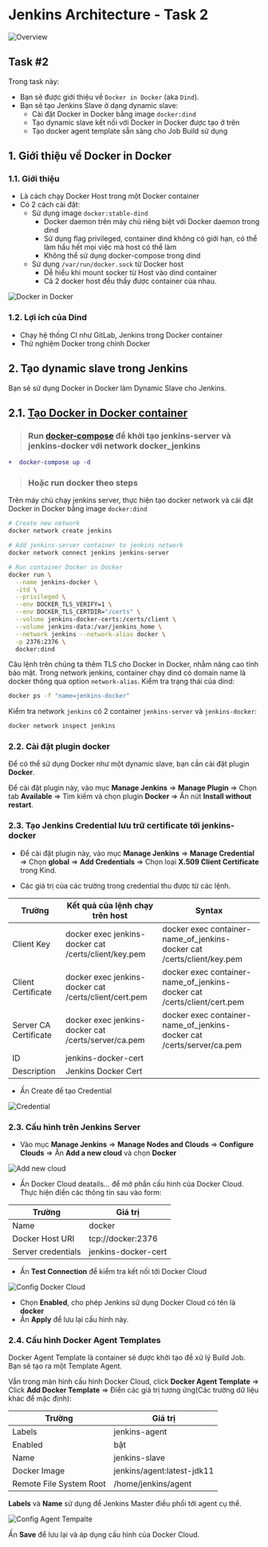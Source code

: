 # Jenkins Architecture - Task 2

![Overview](./images/docker_dind_intro.png)

## Task #2

Trong task này:
- Bạn sẽ được giới thiệu về `Docker in Docker` (aka `Dind`).
- Bạn sẽ tạo Jenkins Slave ở dạng dynamic slave:
  - Cài đặt Docker in Docker bằng image `docker:dind`
  - Tạo dynamic slave kết nối với Docker in Docker được tạo ở trên
  - Tạo docker agent template sẵn sàng cho Job Build sử dụng

## 1. Giới thiệu về Docker in Docker

### 1.1. Giới thiệu

- Là cách chạy Docker Host trong một Docker container
- Có 2 cách cài đặt:
  - Sử dụng image `docker:stable-dind`
    - Docker daemon trên máy chủ riêng biệt với Docker daemon trong dind
    - Sử dụng flag privileged, container dind không có giới hạn, có thể làm hầu hết mọi việc mà host có thể làm
    - Không thể sử dụng docker-compose trong dind
  - Sử dụng `/var/run/docker.sock` từ Docker host
    - Dễ hiểu khi mount socker từ Host vào dind container
    - Cả 2 docker host đều thấy được container của nhau.

![Docker in Docker](./images/docker_in_docker.png)
### 1.2. Lợi ích của Dind

- Chạy hệ thống CI như GitLab, Jenkins trong Docker container
- Thử nghiệm Docker trong chính Docker

## 2. Tạo dynamic slave trong Jenkins

Bạn sẽ sử dụng Docker in Docker làm Dynamic Slave cho Jenkins.

## 2.1. [Tạo Docker in Docker container](https://gist.github.com/adelmofilho/5a30a87eaf1cd4a03052f37b516d6714)

> ### Run [docker-compose](./docker/docker-compose.yml) để khởi tạo **jenkins-server** và **jenkins-docker** với network __docker_jenkins__

```diff
+  docker-compose up -d
```

> ### Hoặc run docker theo steps

Trên máy chủ chạy jenkins server, thực hiện tạo docker network và cài đặt Docker in Docker bằng image `docker:dind`

```bash
# Create new network
docker network create jenkins

# Add jenkins-server container to jenkins network
docker network connect jenkins jenkins-server

# Run container Docker in Docker
docker run \
  --name jenkins-docker \
  -itd \
  --privileged \
  --env DOCKER_TLS_VERIFY=1 \
  --env DOCKER_TLS_CERTDIR="/certs" \
  --volume jenkins-docker-certs:/certs/client \
  --volume jenkins-data:/var/jenkins_home \
  --network jenkins --network-alias docker \
  -p 2376:2376 \
  docker:dind
```

Câu lệnh trên chúng ta thêm TLS cho Docker in Docker, nhằm nâng cao tính bảo mật. Trong network jenkins, container chạy dind có domain name là docker thông qua option `network-alias`. Kiểm tra trạng thái của dind:

```bash
docker ps -f "name=jenkins-docker"
```

Kiểm tra network `jenkins` có 2 container `jenkins-server` và `jenkins-docker`:

```bash
docker network inspect jenkins
```
  
### 2.2. Cài đặt plugin docker

Để có thể sử dụng Docker như một dynamic slave, bạn cần cài đặt plugin **Docker**.

Để cài đặt plugin này, vào mục **Manage Jenkins** => **Manage Plugin** => Chọn tab **Available** => Tìm kiếm và chọn plugin **Docker** => Ấn nút **Install without restart**.

### 2.3. Tạo Jenkins Credential lưu trữ certificate tới jenkins-docker

- Để cài đặt plugin này, vào mục **Manage Jenkins** => **Manage Credential** => Chọn **global** => **Add Credentials** => Chọn loại **X.509 Client Certificate** trong Kind.

- Các giá trị của các trường trong credential thu được từ các lệnh.

| Trường                | Kết quả của lệnh chạy trên host                       | Syntax
|-----------------------|-------------------------------------------------------|----------------
| Client Key            | docker exec jenkins-docker cat /certs/client/key.pem  | docker exec container-name_of_jenkins-docker cat /certs/client/key.pem
| Client Certificate    | docker exec jenkins-docker cat /certs/client/cert.pem | docker exec container-name_of_jenkins-docker cat /certs/client/cert.pem
| Server CA Certificate | docker exec jenkins-docker cat /certs/server/ca.pem   | docker exec container-name_of_jenkins-docker cat /certs/server/ca.pem
| ID                    | jenkins-docker-cert                                   |
| Description           | Jenkins Docker Cert                                   |

- Ấn Create để tạo Credential

![Credential](./images/dind_credential.png)

### 2.3. Cấu hình trên Jenkins Server


- Vào mục **Manage Jenkins** => **Manage Nodes and Clouds** => **Configure Clouds** => Ấn **Add a new cloud** và chọn **Docker**

![Add new cloud](./images/add_cloud_docker.png)

- Ấn Docker Cloud deatails... để mở phần cấu hình của Docker Cloud. Thực hiện điền các thông tin sau vào form:

| Trường | Giá trị |  
|--|--|  
| Name | docker |  
| Docker Host URI | tcp://docker:2376 |  
| Server credentials | jenkins-docker-cert |  

- Ấn **Test Connection** để kiểm tra kết nối tới Docker Cloud

![Config Docker Cloud](./images/config_docker_cloud.png)

- Chọn **Enabled**, cho phép Jenkins sử dụng Docker Cloud có tên là **docker**
- Ấn **Apply** để lưu lại cấu hình này.

### 2.4. Cấu hình Docker Agent Templates

Docker Agent Template là container sẽ được khởi tạo để xử lý Build Job. Bạn sẽ tạo ra một Template Agent.

Vẫn trong màn hình cấu hình Docker Cloud, click **Docker Agent Template** => Click **Add Docker Template** => Điền các giá trị tương ứng(Các trường dữ liệu khác để mặc định):

| Trường | Giá trị |  
|--|--|  
| Labels | jenkins-agent |  
| Enabled | bật |  
| Name | jenkins-slave |  
| Docker Image | jenkins/agent:latest-jdk11 |
| Remote File System Root | /home/jenkins/agent |

**Labels** và **Name** sử dụng để Jenkins Master điều phối tới agent cụ thể.

![Config Agent Tempalte](./images/config_docker_template.png)

Ấn **Save** để lưu lại và áp dụng cấu hình của Docker Cloud.

